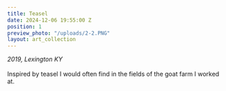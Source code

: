 ```yaml
---
title: Teasel
date: 2024-12-06 19:55:00 Z
position: 1
preview_photo: "/uploads/2-2.PNG"
layout: art_collection
---
```


*2019, Lexington KY* <br> 
<br>
Inspired by teasel I would often find in the fields of the goat farm I worked at. 